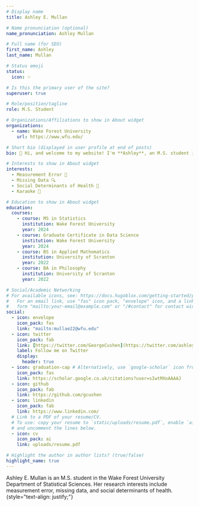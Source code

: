 ```yaml
---
# Display name
title: Ashley E. Mullan

# Name pronunciation (optional)
name_pronunciation: Ashley Mullan

# Full name (for SEO)
first_name: Ashley
last_name: Mullan

# Status emoji
status:
  icon: ✨

# Is this the primary user of the site?
superuser: true

# Role/position/tagline
role: M.S. Student

# Organizations/Affiliations to show in About widget
organizations:
  - name: Wake Forest University
    url: https://www.wfu.edu/

# Short bio (displayed in user profile at end of posts)
bio: 👋 Hi, and welcome to my website! I'm **Ashley**, an M.S. student in the [Department of Statistical Sciences](https://stats.wfu.edu/) at Wake Forest University. I currently work with [Dr. Sarah Lotspeich](https://www.sarahlotspeich.com/) on methods to handle measurement error and their exciting applications to the study of local food access. I 💖 working with data and talking about sitcoms and romcoms, sometimes even [at the same time](https://drive.google.com/file/d/1bRwA-At8TQ853uAKEudn6Ol84eFd4LJp/view?usp=sharing)!

# Interests to show in About widget
interests:
  - Measurement Error 📏
  - Missing Data 🔍
  - Social Determinants of Health 🍎
  - Karaoke 🎤

# Education to show in About widget
education:
  courses:
    - course: MS in Statistics
      institution: Wake Forest University
      year: 2024
    - course: Graduate Certificate in Data Science
      institution: Wake Forest University
      year: 2024
    - course: BS in Applied Mathematics
      institution: University of Scranton
      year: 2022
    - course: BA in Philosophy
      institution: University of Scranton
      year: 2022

# Social/Academic Networking
# For available icons, see: https://docs.hugoblox.com/getting-started/page-builder/#icons
#   For an email link, use "fas" icon pack, "envelope" icon, and a link in the
#   form "mailto:your-email@example.com" or "/#contact" for contact widget.
social:
  - icon: envelope
    icon_pack: fas
    link: "mailto:mullae22@wfu.edu"
  - icon: twitter
    icon_pack: fab
    link: [https://twitter.com/GeorgeCushen](https://twitter.com/ashley___mullan)
    label: Follow me on Twitter
    display:
      header: true
  - icon: graduation-cap # Alternatively, use `google-scholar` icon from `ai` icon pack
    icon_pack: fas
    link: https://scholar.google.co.uk/citations?user=sIwtMXoAAAAJ
  - icon: github
    icon_pack: fab
    link: https://github.com/gcushen
  - icon: linkedin
    icon_pack: fab
    link: https://www.linkedin.com/
  # Link to a PDF of your resume/CV.
  # To use: copy your resume to `static/uploads/resume.pdf`, enable `ai` icons in `params.yaml`,
  # and uncomment the lines below.
  - icon: cv
    icon_pack: ai
    link: uploads/resume.pdf

# Highlight the author in author lists? (true/false)
highlight_name: true
---
```


Ashley E. Mullan is an M.S. student in the Wake Forest University Department of Statistical Sciences. Her research interests include measurement error, missing data, and social determinants of health. 
{style="text-align: justify;"}
